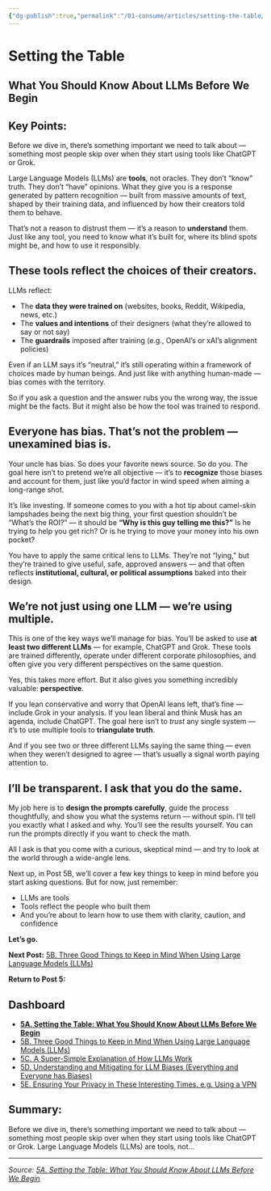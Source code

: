 ```yaml
---
{"dg-publish":true,"permalink":"/01-consume/articles/setting-the-table/","title":"Setting the Table: What You Should Know About LLMs Before We Begin"}
---
```



# Setting the Table

## What You Should Know About LLMs Before We Begin

## Key Points:
Before we dive in, there’s something important we need to talk about — something most people skip over when they start using tools like ChatGPT or Grok.

Large Language Models (LLMs) are **tools**, not oracles. They don’t “know” truth. They don’t “have” opinions. What they give you is a response generated by pattern recognition — built from massive amounts of text, shaped by their training data, and influenced by how their creators told them to behave.

That’s not a reason to distrust them — it’s a reason to **understand** them. Just like any tool, you need to know what it’s built for, where its blind spots might be, and how to use it responsibly.

## These tools reflect the choices of their creators.

LLMs reflect:

- The **data they were trained on** (websites, books, Reddit, Wikipedia, news, etc.)
- The **values and intentions** of their designers (what they’re allowed to say or not say)
- The **guardrails** imposed after training (e.g., OpenAI’s or xAI’s alignment policies)

Even if an LLM says it’s “neutral,” it’s still operating within a framework of choices made by human beings. And just like with anything human-made — bias comes with the territory.

So if you ask a question and the answer rubs you the wrong way, the issue might be the facts. But it might also be how the tool was trained to respond.

## Everyone has bias. That’s not the problem — unexamined bias is.

Your uncle has bias. So does your favorite news source. So do you. The goal here isn’t to pretend we’re all objective — it’s to **recognize** those biases and account for them, just like you’d factor in wind speed when aiming a long-range shot.

It’s like investing. If someone comes to you with a hot tip about camel-skin lampshades being the next big thing, your first question shouldn’t be “What’s the ROI?” — it should be **“Why is this guy telling me this?”** Is he trying to help you get rich? Or is he trying to move your money into his own pocket?

You have to apply the same critical lens to LLMs. They’re not “lying,” but they’re trained to give useful, safe, approved answers — and that often reflects **institutional, cultural, or political assumptions** baked into their design.

## We’re not just using one LLM — we’re using multiple.

This is one of the key ways we’ll manage for bias. You’ll be asked to use **at least two different LLMs** — for example, ChatGPT and Grok. These tools are trained differently, operate under different corporate philosophies, and often give you very different perspectives on the same question.

Yes, this takes more effort. But it also gives you something incredibly valuable: **perspective**.

If you lean conservative and worry that OpenAI leans left, that’s fine — include Grok in your analysis. If you lean liberal and think Musk has an agenda, include ChatGPT. The goal here isn’t to *trust* any single system — it’s to use multiple tools to **triangulate truth**.

And if you see two or three different LLMs saying the same thing — even when they weren’t designed to agree — that’s usually a signal worth paying attention to.

## I’ll be transparent. I ask that you do the same.

My job here is to **design the prompts carefully**, guide the process thoughtfully, and show you what the systems return — without spin. I’ll tell you exactly what I asked and why. You’ll see the results yourself. You can run the prompts directly if you want to check the math.

All I ask is that you come with a curious, skeptical mind — and try to look at the world through a wide-angle lens.

Next up, in Post 5B, we’ll cover a few key things to keep in mind before you start asking questions. But for now, just remember:

- LLMs are tools
- Tools reflect the people who built them
- And you’re about to learn how to use them with clarity, caution, and confidence

**Let’s go.**

**Next Post:** [5B. Three Good Things to Keep in Mind When Using Large Language Models (LLMs)](https://medium.com/@aletheisthenes/5b-three-good-things-to-keep-in-mind-when-using-large-language-models-llms-69f41e74ea37)

**Return to Post 5:**

## Dashboard

- [**5A. Setting the Table: What You Should Know About LLMs Before We Begin**](https://medium.com/@aletheisthenes/5a-setting-the-table-what-you-should-know-about-llms-before-we-begin-9f166ac13624)
- [5B. Three Good Things to Keep in Mind When Using Large Language Models (LLMs)](https://medium.com/@aletheisthenes/5b-three-good-things-to-keep-in-mind-when-using-large-language-models-llms-69f41e74ea37)
- [5C. A Super-Simple Explanation of How LLMs Work](https://medium.com/@aletheisthenes/5c-a-super-simple-explanation-of-how-llms-work-4bacfa97d2ba)
- [5D. Understanding and Mitigating for LLM Biases (Everything and Everyone has Biases)](https://medium.com/@aletheisthenes/5d-understanding-and-mitigating-for-llm-biases-2819c70da779)
- [5E. Ensuring Your Privacy in These Interesting Times. e.g. Using a VPN](https://medium.com/@aletheisthenes/5e-ensuring-your-privacy-in-these-interesting-times-e-g-using-a-vpn-7603deb64432)

## Summary:
Before we dive in, there’s something important we need to talk about — something most people skip over when they start using tools like ChatGPT or Grok. Large Language Models (LLMs) are tools, not…

---

*Source: [5A. Setting the Table: What You Should Know About LLMs Before We Begin](https://medium.com/@aletheisthenes/5a-setting-the-table-what-you-should-know-about-llms-before-we-begin-9f166ac13624)*

